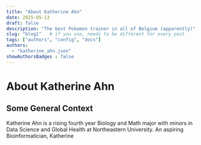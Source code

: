 ```yaml
---
title: "About Katherine Ahn"
date: 2025-05-13
draft: false
description: "The best Pokemon trainer in all of Belgium (apparently)"
slug: "blog1"   # if you use, needs to be different for every post
tags: ["authors", "config", "docs"]
authors:
  - "katherine_ahn.json"
showAuthorsBadges : false
---
```


# About Katherine Ahn
## Some General Context
Katherine Ahn is a rising fourth year Biology and Math major with minors in Data Science and Global Health at Northeastern University. An aspiring Bioinformatician, Katherine
